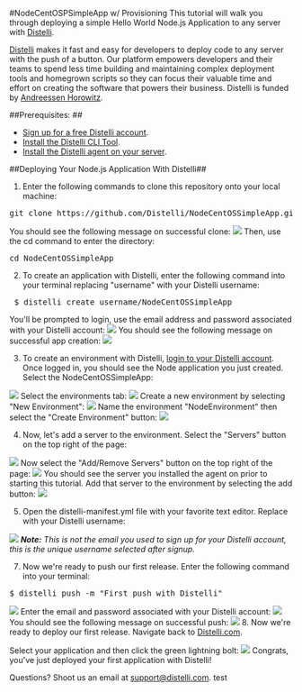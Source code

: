 #NodeCentOSPSimpleApp w/ Provisioning
This tutorial will walk you through deploying a simple Hello World Node.js Application to any server with <a href="https://www.distelli.com" target="_blank">Distelli</a>.

<a href="https://www.distelli.com" target="_blank">Distelli</a> makes it fast and easy for developers to deploy code to any server with the push of a button. Our platform empowers developers and their teams to spend less time building and maintaining complex deployment tools and homegrown scripts so they can focus their valuable time and effort on creating the software that powers their business. Distelli is funded by <a href="http://www.a16z.com" target="_blank">Andreessen Horowitz</a>.

##Prerequisites: ##
* <a href="https://www.distelli.com/signup" target="_blank">Sign up for a free Distelli account</a>.
* <a href="https://www.distelli.com/docs/setup" target="_blank">Install the Distelli CLI Tool</a>.
* <a href="https://www.distelli.com/docs/agent-setup" target = "_blank">Install the Distelli agent on your server</a>.

##Deploying Your Node.js Application With Distelli##

1. Enter the following commands to clone this repository onto your local machine:
<pre>git clone https://github.com/Distelli/NodeCentOSSimpleApp.git</pre>
You should see the following message on successful clone:
<img src="https://monosnap.com/file/sydWhXfSeC4uDL8EyyGtv7oLa3fS2J.png">
Then, use the cd command to enter the directory:
<pre>cd NodeCentOSSimpleApp</pre>

2. To create an application with Distelli, enter the following command into your terminal replacing "username" with your Distelli username:
<pre> $ distelli create username/NodeCentOSSimpleApp</pre>
You'll be prompted to login, use the email address and password associated with your Distelli account:
<img src="https://monosnap.com/file/gB7ItfkLXd2iRx9Tp0YLMZ3O3cBJg6.png">
You should see the following message on successful app creation:
<img src="https://monosnap.com/file/HppwO0P18VIHMFFrVz8y6HLCuxPOl5.png">

3. To create an environment with Distelli, <a href="https://www.distelli.com/login" target="_blank">login to your Distelli account<a>. Once logged in, you should see the Node application you just created. Select the NodeCentOSSimpleApp:
<img src="https://monosnap.com/file/SC6RLf9JuG6Gr1etCAwYWV0GS45wbp.png">
Select the environments tab:
<img src="https://monosnap.com/file/TwfRM9lesvxqAZ1ebhpRma2zaKs5l4.png">
Create a new environment by selecting "New Environment":
<img src="https://monosnap.com/file/ZvzS7gYnLORsGo2xo8vkemH9p9dG87.png">
Name the environment "NodeEnvironment" then select the "Create Environment" button:
<img src="https://monosnap.com/file/tjJQsZNP8n0lJyBlo1PXXp0WSnSSdj.png">

4. Now, let's add a server to the environment. Select the "Servers" button on the top right of the page:
<img src="https://monosnap.com/file/0EwRh6finP4WZNu6iYjjHHXN4zG0LF.png">
Now select the "Add/Remove Servers" button on the top right of the page:
<img src="https://monosnap.com/file/fif0s0RmSYatWIaVBPehkA964XDXIA.png">
You should see the server you installed the agent on prior to starting this tutorial. Add that server to the environment by selecting the add button:
<img src="https://monosnap.com/file/inu2ru18y32O296qGArj4UrwMfL6Lb.png">

5. Open the distelli-manifest.yml file with your favorite text editor. Replace <username> with your Distelli username:
<img src="https://monosnap.com/file/vQpQOchX6mLp8DE9yLb366rhfWYvzK.png">
<i><b>Note:</b> This is not the email you used to sign up for your Distelli account, this is the unique username selected after signup.</i>

7. Now we're ready to push our first release. Enter the following command into your terminal:
<pre>$ distelli push -m "First push with Distelli"</pre>
<img src="https://monosnap.com/file/adOyzjNpTlsxJCTGFi3og2UacVVGlZ.png">
Enter the email and password associated with your Distelli account:
<img src="https://monosnap.com/file/Mr99k4jwr490PGtHf5DJkzdNPiVTDf.png">
You should see the following message on successful push:
<img src="https://monosnap.com/file/G2l1fsR14BE58y9NsSwws8LAEwk2Uc.png">
8. Now we're ready to deploy our first release. Navigate back to <a href="https://www.distelli.com" target="blank">Distelli.com</a>.

Select your application and then click the green lightning bolt:
<img src="https://monosnap.com/file/lASQokpu8l5V4qZi0uq2baFDp9Xu4y.png">
Congrats, you've just deployed your first application with Distelli!

Questions? Shoot us an email at <a href="mailto:support@disteli.com" target="_blank">support@distelli.com</a>.
test
